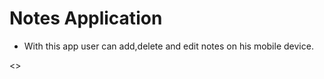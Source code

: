 # Notes Application 

- With this app user can add,delete and edit notes on his mobile device.

<img src=""><>

